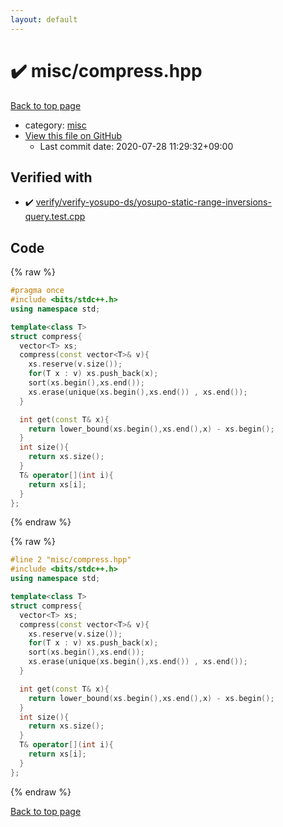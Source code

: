 ```yaml
---
layout: default
---
```


<!-- mathjax config similar to math.stackexchange -->
<script type="text/javascript" async
  src="https://cdnjs.cloudflare.com/ajax/libs/mathjax/2.7.5/MathJax.js?config=TeX-MML-AM_CHTML">
</script>
<script type="text/x-mathjax-config">
  MathJax.Hub.Config({
    TeX: { equationNumbers: { autoNumber: "AMS" }},
    tex2jax: {
      inlineMath: [ ['$','$'] ],
      processEscapes: true
    },
    "HTML-CSS": { matchFontHeight: false },
    displayAlign: "left",
    displayIndent: "2em"
  });
</script>

<script type="text/javascript" src="https://cdnjs.cloudflare.com/ajax/libs/jquery/3.4.1/jquery.min.js"></script>
<script src="https://cdn.jsdelivr.net/npm/jquery-balloon-js@1.1.2/jquery.balloon.min.js" integrity="sha256-ZEYs9VrgAeNuPvs15E39OsyOJaIkXEEt10fzxJ20+2I=" crossorigin="anonymous"></script>
<script type="text/javascript" src="../../assets/js/copy-button.js"></script>
<link rel="stylesheet" href="../../assets/css/copy-button.css" />


# :heavy_check_mark: misc/compress.hpp

<a href="../../index.html">Back to top page</a>

* category: <a href="../../index.html#bc957e26ff41470c556ee5d09e96880b">misc</a>
* <a href="{{ site.github.repository_url }}/blob/master/misc/compress.hpp">View this file on GitHub</a>
    - Last commit date: 2020-07-28 11:29:32+09:00




## Verified with

* :heavy_check_mark: <a href="../../verify/verify/verify-yosupo-ds/yosupo-static-range-inversions-query.test.cpp.html">verify/verify-yosupo-ds/yosupo-static-range-inversions-query.test.cpp</a>


## Code

<a id="unbundled"></a>
{% raw %}
```cpp
#pragma once
#include <bits/stdc++.h>
using namespace std;

template<class T>
struct compress{
  vector<T> xs;
  compress(const vector<T>& v){
    xs.reserve(v.size());
    for(T x : v) xs.push_back(x);
    sort(xs.begin(),xs.end());
    xs.erase(unique(xs.begin(),xs.end()) , xs.end());
  }

  int get(const T& x){
    return lower_bound(xs.begin(),xs.end(),x) - xs.begin();
  }
  int size(){
    return xs.size();
  }
  T& operator[](int i){
    return xs[i];
  }
};
```
{% endraw %}

<a id="bundled"></a>
{% raw %}
```cpp
#line 2 "misc/compress.hpp"
#include <bits/stdc++.h>
using namespace std;

template<class T>
struct compress{
  vector<T> xs;
  compress(const vector<T>& v){
    xs.reserve(v.size());
    for(T x : v) xs.push_back(x);
    sort(xs.begin(),xs.end());
    xs.erase(unique(xs.begin(),xs.end()) , xs.end());
  }

  int get(const T& x){
    return lower_bound(xs.begin(),xs.end(),x) - xs.begin();
  }
  int size(){
    return xs.size();
  }
  T& operator[](int i){
    return xs[i];
  }
};

```
{% endraw %}

<a href="../../index.html">Back to top page</a>

